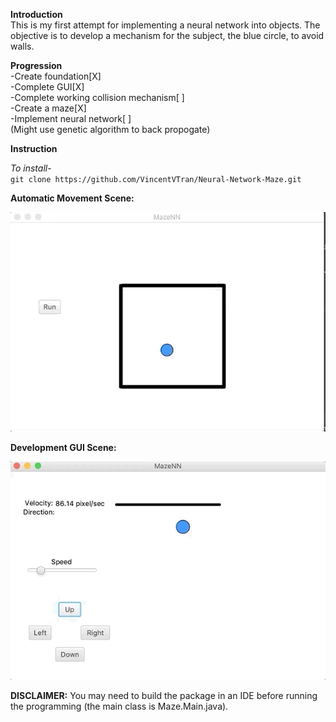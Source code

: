 **Introduction** <br/>
This is my first attempt for implementing a neural network into objects. The objective is to develop a mechanism for the subject, the blue circle, to avoid walls.


**Progression** <br/>
-Create foundation[X]<br/>
-Complete GUI[X] <br/>
-Complete working collision mechanism[ ]<br/>
-Create a maze[X]<br/>
-Implement neural network[ ] <br/>
(Might use genetic algorithm to back propogate)


**Instruction** <br/>

_To install-_ <br/>
`git clone https://github.com/VincentVTran/Neural-Network-Maze.git`

**Automatic Movement Scene:**

![](/Icons/First.gif)

**Development GUI Scene:**

![](/Icons/Second.gif)


**DISCLAIMER:**
You may need to build the package in an IDE before running the programming (the main class is Maze.Main.java).
  

